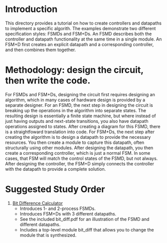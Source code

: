 # Introduction

This directory provides a tutorial on how to create controllers and datapaths to implement a specific algorith. The examples demonstrate two different specification styles: 
FSMDs and FSM+Ds. An FSMD describes both the controller and datapath functionality at the same time in a single module. An FSM+D first creates an explicit datapath and a 
corresponding controller, and then combines them together. 

# Methodology: design the circuit, then write the code.

For FSMDs and FSM+Ds, designing the circuit first requires designing an algorithm, which in many cases of hardware design is provided by a separate designer. For an FSMD,
the next step in designing the circuit is breaking up the operations in the algorithm into separate states. The resulting design is essentially a finite state machine, but
where instead of just having outputs and next-state transitions, you also have datapath operations assigned to states. After creating a diagram for this FSMD, there is a
straightfoward translation into code. For FSM+Ds, the next step after creating the algorithm is to design a datapath to provide the necessary resources. You then create a 
module to capture this datapath, often structurally using other modules. After designing the datapath, you then create a corresponding controller, which is just a normal
FSM. In some cases, that FSM will match the control states of the FSMD, but not always. After designing the controller, the FSM+D simply connects the controller with the
datapath to provide a complete solution.

# Suggested Study Order

1. [Bit Difference Calculator](bit_diff.sv)
    - Introduces 1- and 2-process FSMDs.
    - Introduces FSM+Ds with 3 different datapaths.
    - See the included bit_diff.pdf for an illustration of the FSMD and different datapaths.
    - Includes a top-level module bit_diff that allows you to change the module that is synthesized.
